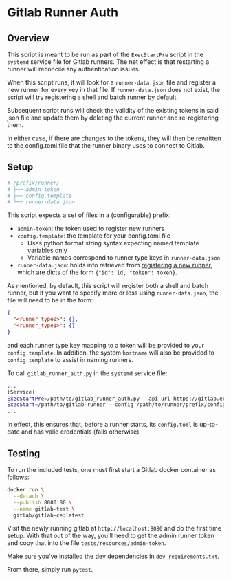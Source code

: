 # Gitlab Runner Auth

## Overview

This script is meant to be run as part of the `ExecStartPre` script in the
`systemd` service file for Gitlab runners. The net effect is that
restarting a runner will reconcile any authentication issues.

When this script runs, it will look for a `runner-data.json` file and register
a new runner for every key in that file. If `runner-data.json` does not exist,
the script will try registering a shell and batch runner by default.

Subsequent script runs will check the validity of the existing tokens in
said json file and update them by deleting the current runner and
re-registering them.

In either case, if there are changes to the tokens, they will then be
rewritten to the config.toml file that the runner binary uses to
connect to Gitlab.

## Setup

```bash
# /prefix/runner/
# ├── admin-token
# ├── config.template
# └── runner-data.json
```

This script expects a set of files in a (configurable) prefix:
* `admin-token`: the token used to register new runners
* `config.template`: the template for your config.toml file
  * Uses python format string syntax expecting named template variables only
  * Variable names correspond to runner type keys in `runner-data.json`
* `runner-data.json`: holds info retrieved from
  [registering a new runner](https://docs.gitlab.com/ee/api/runners.html#register-a-new-runner),
  which are dicts of the form `{"id": id, "token": token}`.

As mentioned, by default, this script will register both a shell and batch
runner, but if you want to specify more or less using `runner-data.json`, the
file will need to be in the form:

```json
{
  "<runner_type0>": {},
  "<runner_type1>": {}
}
```

and each runner type key mapping to a token will be provided to your
`config.template`. In addition, the system `hostname` will also be provided
to `config.template` to assist in naming runners.

To call `gitlab_runner_auth.py` in the `systemd` service file:

```bash
...
[Service]
ExecStartPre=/path/to/gitlab_runner_auth.py --api-url https://gitlab.example.com --prefix /path/to/runner/prefix
ExecStart=/path/to/gitlab-runner --config /path/to/runner/prefix/config.toml...
...
```

In effect, this ensures that, before a runner starts, its `config.toml` is
up-to-date and has valid credentials (fails otherwise).

## Testing

To run the included tests, one must first start a Gitlab docker container as
follows:

```bash
docker run \
  --detach \
  --publish 8080:80 \
  --name gitlab-test \
  gitlab/gitlab-ce:latest
```

Visit the newly running gitlab at `http://localhost:8080` and do the first time
setup. With that out of the way, you'll need to get the admin runner token
and copy that into the file `tests/resources/admin-token`.

Make sure you've installed the dev dependencies in `dev-requirements.txt`.

From there, simply run `pytest`.
